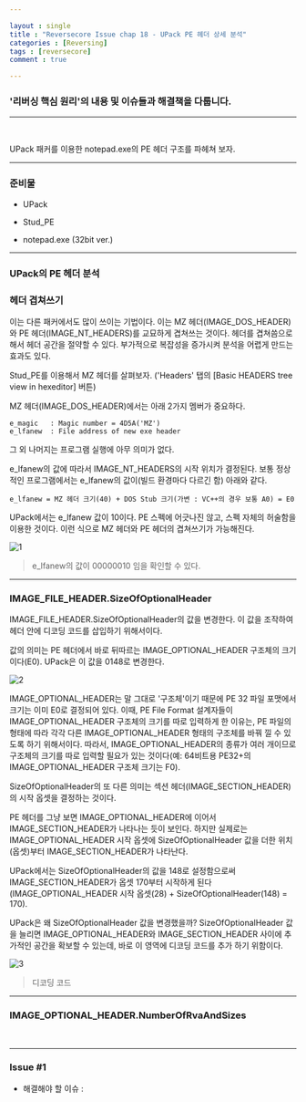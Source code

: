 ```yaml
---

layout : single
title : "Reversecore Issue chap 18 - UPack PE 헤더 상세 분석"
categories : [Reversing]
tags : [reversecore]
comment : true

---
```


### '리버싱 핵심 원리'의 내용 및 이슈들과 해결책을 다룹니다.

---

<br/>


UPack 패커를 이용한 notepad.exe의 PE 헤더 구조를 파헤쳐 보자.


---

### 준비물

- UPack

- Stud_PE

- notepad.exe (32bit ver.)

---


### UPack의 PE 헤더 분석


### 헤더 겹쳐쓰기

이는 다른 패커에서도 많이 쓰이는 기법이다. 이는 MZ 헤더(IMAGE_DOS_HEADER)와 PE 헤더(IMAGE_NT_HEADERS)를 교묘하게 겹쳐쓰는 것이다. 헤더를 겹쳐씀으로 해서 헤더 공간을 절약할 수 있다. 부가적으로 복잡성을 증가시켜 분석을 어렵게 만드는 효과도 있다.

Stud_PE를 이용해서 MZ 헤더를 살펴보자. ('Headers' 탭의 [Basic HEADERS tree view in hexeditor] 버튼)


MZ 헤더(IMAGE_DOS_HEADER)에서는 아래 2가지 멤버가 중요하다.

~~~
e_magic   : Magic number = 4D5A('MZ')
e_lfanew  : File address of new exe header
~~~

그 외 나머지는 프로그램 실행에 아무 의미가 없다.

e_lfanew의 값에 따라서 IMAGE_NT_HEADERS의 시작 위치가 결정된다. 보통 정상적인 프로그램에서는 e_lfanew의 값이(빌드 환경마다 다르긴 함) 아래와 같다.

~~~
e_lfanew = MZ 헤더 크기(40) + DOS Stub 크기(가변 : VC++의 경우 보통 A0) = E0
~~~

UPack에서는 e_lfanew 값이 10이다. PE 스펙에 어긋나진 않고, 스펙 자체의 허술함을 이용한 것이다. 이런 식으로 MZ 헤더와 PE 헤더의 겹쳐쓰기가 가능해진다.

![1](https://user-images.githubusercontent.com/26838115/45293028-f7c97480-b531-11e8-82fe-7606243a5572.png)

> e_lfanew의 값이 00000010 임을 확인할 수 있다.

---

### IMAGE_FILE_HEADER.SizeOfOptionalHeader

IMAGE_FILE_HEADER.SizeOfOptionalHeader의 값을 변경한다. 이 값을 조작하여 헤더 안에 디코딩 코드를 삽입하기 위해서이다.

값의 의미는 PE 헤더에서 바로 뒤따르는 IMAGE_OPTIONAL_HEADER 구조체의 크기이다(E0). UPack은 이 값을 0148로 변경한다.

![2](https://user-images.githubusercontent.com/26838115/45293205-71616280-b532-11e8-9c75-52ee173c37a7.png)

IMAGE_OPTIONAL_HEADER는 말 그대로 '구조체'이기 때문에 PE 32 파일 포맷에서 크기는 이미 E0로 결정되어 있다. 이때, PE File Format 설계자들이 IMAGE_OPTIONAL_HEADER 구조체의 크기를 따로 입력하게 한 이유는, PE 파일의 형태에 따라 각각 다른 IMAGE_OPTIONAL_HEADER 형태의 구조체를 바꿔 낄 수 있도록 하기 위해서이다. 따라서, IMAGE_OPTIONAL_HEADER의 종류가 여러 개이므로 구조체의 크기를 따로 입력할 필요가 있는 것이다(예: 64비트용 PE32+의 IMAGE_OPTIONAL_HEADER 구조체 크기는 F0).

SizeOfOptionalHeader의 또 다른 의미는 섹션 헤더(IMAGE_SECTION_HEADER)의 시작 옵셋을 결정하는 것이다.

PE 헤더를 그냥 보면 IMAGE_OPTIONAL_HEADER에 이어서 IMAGE_SECTION_HEADER가 나타나는 듯이 보인다. 하지만 실제로는 IMAGE_OPTIONAL_HEADER 시작 옵셋에 SizeOfOptionalHeader 값을 더한 위치(옵셋)부터 IMAGE_SECTION_HEADER가 나타난다.

UPack에서는 SizeOfOptionalHeader의 값을 148로 설정함으로써 IMAGE_SECTION_HEADER가 옵셋 170부터 시작하게 된다(IMAGE_OPTIONAL_HEADER 시작 옵셋(28) + SizeOfOptionalHeader(148) = 170).

UPack은 왜 SizeOfOptionalHeader 값을 변경했을까? SizeOfOptionalHeader 값을 늘리면 IMAGE_OPTIONAL_HEADER와 IMAGE_SECTION_HEADER 사이에 추가적인 공간을 확보할 수 있는데, 바로 이 영역에 디코딩 코드를 추가 하기 위함이다.

![3](https://user-images.githubusercontent.com/26838115/45294075-2006a280-b535-11e8-894e-59f7df74fac9.png)

> 디코딩 코드

---

### IMAGE_OPTIONAL_HEADER.NumberOfRvaAndSizes








<br/>

---



### Issue #1

- 해결해야 할 이슈 : 

